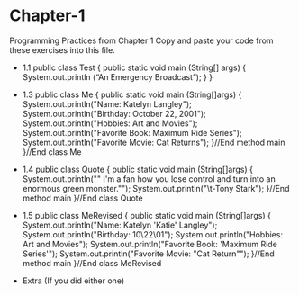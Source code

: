 # Chapter-1
Programming Practices from Chapter 1
Copy and paste your code from these exercises into this file.

* 1.1
public class Test
{
  public static void main (String[] args)
  {
    System.out.println (“An Emergency Broadcast”);
  }
}
* 1.3
public class Me
{
    public static void main (String[]args)
    {
        System.out.println("Name: Katelyn Langley");
        System.out.println("Birthday: October 22, 2001");
        System.out.println("Hobbies: Art and Movies");
        System.out.println("Favorite Book: Maximum Ride Series");
        System.out.println("Favorite Movie: Cat Returns");
    }//End method main
}//End class Me
* 1.4
public class Quote
{
  public static void main (String[]args)
  {
    System.out.println("\" I'm a fan how you lose control and turn into an enormous green monster.\"");
    System.out.println("\t-Tony Stark");
  }//End method main
}//End class Quote
* 1.5
public class MeRevised
{
    public static void main (String[]args)
    {
        System.out.println("Name: Katelyn \'Katie\' Langley");
        System.out.println("Birthday: 10\\22\\01");
        System.out.println("Hobbies: Art and Movies");
        System.out.println("Favorite Book: \'Maximum Ride Series\'");
        System.out.println("Favorite Movie: \"Cat Return\"");
    }//End method main
}//End class MeRevised

* Extra (If you did either one)
